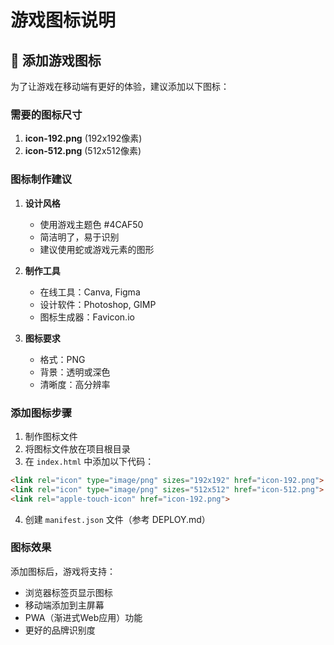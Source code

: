 # 游戏图标说明

## 📱 添加游戏图标

为了让游戏在移动端有更好的体验，建议添加以下图标：

### 需要的图标尺寸

1. **icon-192.png** (192x192像素)
2. **icon-512.png** (512x512像素)

### 图标制作建议

1. **设计风格**
   - 使用游戏主题色 #4CAF50
   - 简洁明了，易于识别
   - 建议使用蛇或游戏元素的图形

2. **制作工具**
   - 在线工具：Canva, Figma
   - 设计软件：Photoshop, GIMP
   - 图标生成器：Favicon.io

3. **图标要求**
   - 格式：PNG
   - 背景：透明或深色
   - 清晰度：高分辨率

### 添加图标步骤

1. 制作图标文件
2. 将图标文件放在项目根目录
3. 在 `index.html` 中添加以下代码：

```html
<link rel="icon" type="image/png" sizes="192x192" href="icon-192.png">
<link rel="icon" type="image/png" sizes="512x512" href="icon-512.png">
<link rel="apple-touch-icon" href="icon-192.png">
```

4. 创建 `manifest.json` 文件（参考 DEPLOY.md）

### 图标效果

添加图标后，游戏将支持：
- 浏览器标签页显示图标
- 移动端添加到主屏幕
- PWA（渐进式Web应用）功能
- 更好的品牌识别度
